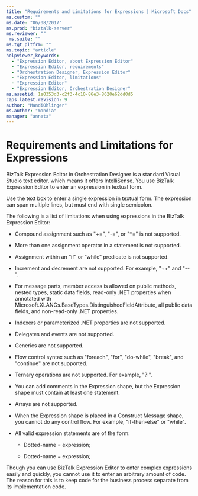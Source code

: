 ```yaml
---
title: "Requirements and Limitations for Expressions | Microsoft Docs"
ms.custom: ""
ms.date: "06/08/2017"
ms.prod: "biztalk-server"
ms.reviewer: ""
 ms.suite: ""
ms.tgt_pltfrm: ""
ms.topic: "article"
helpviewer_keywords: 
  - "Expression Editor, about Expression Editor"
  - "Expression Editor, requirements"
  - "Orchestration Designer, Expression Editor"
  - "Expression Editor, limitations"
  - "Expression Editor"
  - "Expression Editor, Orchestration Designer"
ms.assetid: 1e0353d3-c2f3-4c10-86e3-8620e62dd0d5
caps.latest.revision: 9
author: "MandiOhlinger"
ms.author: "mandia"
manager: "anneta"
---
```

# Requirements and Limitations for Expressions
BizTalk Expression Editor in Orchestration Designer is a standard Visual Studio text editor, which means it offers IntelliSense. You use BizTalk Expression Editor to enter an expression in textual form.  
  
 Use the text box to enter a single expression in textual form. The expression can span multiple lines, but must end with single semicolon.  
  
 The following is a list of limitations when using expressions in the BizTalk Expression Editor:  
  
-   Compound assignment such as "+=", "-=", or "*=" is not supported.  
  
-   More than one assignment operator in a statement is not supported.  
  
-   Assignment within an “if” or “while” predicate is not supported.  
  
-   Increment and decrement are not supported. For example, "++" and "--".  
  
-   For message parts, member access is allowed on public methods, nested types, static data fields, read-only .NET properties when annotated with Microsoft.XLANGs.BaseTypes.DistinguishedFieldAttribute, all public data fields, and non-read-only .NET properties.  
  
-   Indexers or parameterized .NET properties are not supported.  
  
-   Delegates and events are not supported.  
  
-   Generics are not supported.  
  
-   Flow control syntax such as "foreach", "for", "do-while", "break", and "continue" are not supported.  
  
-   Ternary operations are not supported. For example, "?:".  
  
-   You can add comments in the Expression shape, but the Expression shape must contain at least one statement.  
  
-   Arrays are not supported.  
  
-   When the Expression shape is placed in a Construct Message shape, you cannot do any control flow. For example, "if-then-else" or "while".  
  
-   All valid expression statements are of the form:  
  
    -   Dotted-name = expression;  
  
    -   Dotted-name = expression;  
  
 Though you can use BizTalk Expression Editor to enter complex expressions easily and quickly, you cannot use it to enter an arbitrary amount of code. The reason for this is to keep code for the business process separate from its implementation code.